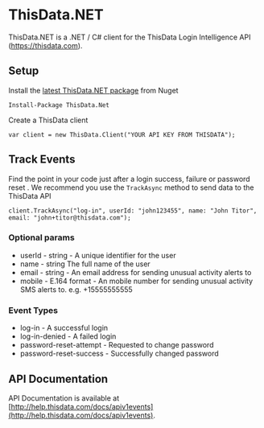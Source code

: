 ThisData.NET
=============

ThisData.NET is a .NET / C# client for the ThisData Login Intelligence API (https://thisdata.com).

## Setup
Install the [latest ThisData.NET package](https://www.nuget.org/packages/ThisData.NET) from Nuget
```
Install-Package ThisData.Net
```

Create a ThisData client
```
var client = new ThisData.Client("YOUR API KEY FROM THISDATA");
```

## Track Events
Find the point in your code just after a login success, failure or password reset .
We recommend you use the `TrackAsync` method to send data to the ThisData API 
```
client.TrackAsync("log-in", userId: "john123455", name: "John Titor", email: "john+titor@thisdata.com");
```

### Optional params
* userId - string - A unique identifier for the user
* name - string The full name of the user
* email - string - An email address for sending unusual activity alerts to
* mobile - E.164 format - An mobile number for sending unusual activity SMS alerts to. e.g. +15555555555

### Event Types
* log-in - A successful login
* log-in-denied - A failed login
* password-reset-attempt - Requested to change password
* password-reset-success - Successfully changed password

## API Documentation

API Documentation is available at [http://help.thisdata.com/docs/apiv1events](http://help.thisdata.com/docs/apiv1events).

